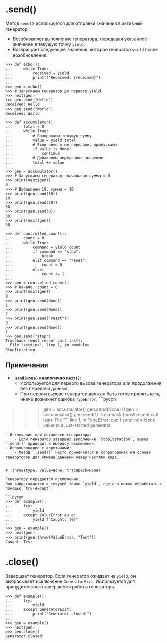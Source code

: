 # .send()

Метод `send()` используется для отправки значения в активный генератор.

- Возобновляет выполнение генератора, передавая указанное значение в текущую точку `yield`.
- Возвращает следующее значение, которое генератор `yield` после возобновления.

```pycon
>>> def echo():
...     while True:
...         received = yield
...         print(f"Received: {received}")
...
>>> gen = echo()
>>> # Запускаем генератор до первого yield
>>> next(gen)
>>> gen.send("Hello")
Received: Hello
>>> gen.send("World")
Received: World
```

```pycon
>>> def accumulator():
...     total = 0
...     while True:
...         # Возвращаем текущую сумму
...         value = yield total
...         # Если ничего не передали, пропускаем
...         if value is None:
...             continue
...         # Добавляем переданное значение
...         total += value
...
>>> gen = accumulator()
>>> # Запускаем генератор, начальная сумма = 0
>>> print(next(gen))
0
>>> # Добавляем 10, сумма = 10
>>> print(gen.send(10))
10
>>> print(gen.send(20))
30
>>> print(gen.send(0))
30
>>> print(next(gen))
30
```

```pycon
>>> def controlled_count():
...     count = 0
...     while True:
...         command = yield count
...         if command == "stop":
...             break
...         elif command == "reset":
...             count = 0
...         else:
...             count += 1
...
>>> gen = controlled_count()
>>> # Начало, count = 0
>>> print(next(gen))
0
>>> print(gen.send(None))
1
>>> print(gen.send(None))
2
>>> print(gen.send("reset"))
0
>>> print(gen.send(None))
1
>>> gen.send("stop")
Traceback (most recent call last):
  File "<stdin>", line 1, in <module>
StopIteration
```

## Примечания
- **`.send(None)` аналогично `next()`**:
    - Используется для первого вызова генератора или продолжения без передачи данных.
    - При первом вызове генератор должен быть готов принять `None`, иначе возникнет ошибка `TypeError`. ```pycon
>>> gen = accumulator()
>>> gen.send(None)
0
>>> gen = accumulator()
>>> gen.send(1)
Traceback (most recent call last):
  File "<stdin>", line 1, in <module>
TypeError: can't send non-None value to a just-started generator
```
- Исключение при остановке генератора:
    - Если генератор завершил выполнение `StopIteration`, вызов `.send()` приводит к выбросу исключения.
- Использование с корутинами:
    - Метод `.send()` часто применяется в сопрограммах на основе генераторов для обмена данными между частями кода.


# .throw(type, value=None, traceback=None)

Генератору передается исключение.
Оно выбрасывается в текущей точке `yield`, где его можно обработать с помощью `try-except`.

```pycon
>>> def example():
...     try:
...         yield
...     except ValueError as e:
...         yield f"Caught: {e}"
...
>>> gen = example()
>>> next(gen)
>>> print(gen.throw(ValueError, "Test"))
Caught: Test
```

# .close()

Завершает генератор.
Если генератор ожидает на `yield`, он выбрасывает исключение `GeneratorExit`.
Используется для принудительного завершения работы генератора.

```pycon
>>> def example():
...     try:
...         yield
...     except GeneratorExit:
...         print("Generator closed!")
...
>>> gen = example()
>>> next(gen)
>>> gen.close()
Generator closed!
```
